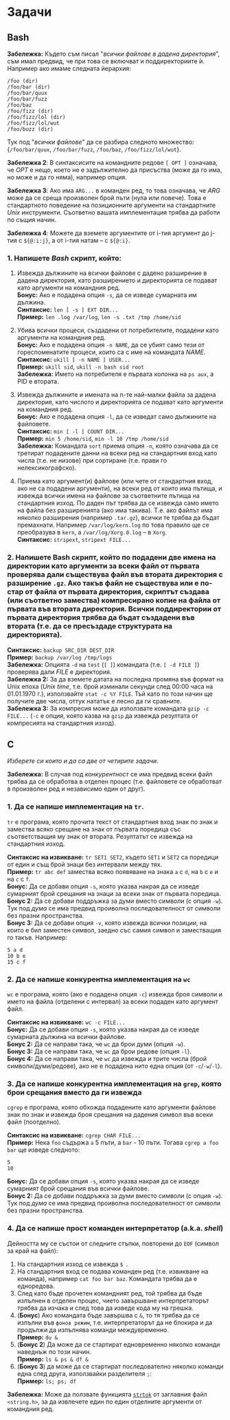 # Задачи

## Bash

**Забележка:** Където съм писал "*всички файлове в дадена директория*", съм имал предвид, че при това се включват и поддиректориите ѝ.  Например ако имаме следната йерархия:

	/foo (dir)
    /foo/bar (dir)
    /foo/bar/quux
    /foo/bar/fuzz
    /foo/baz
    /foo/fizz (dir)
    /foo/fizz/lol (dir)
    /foo/fizz/lol/wut
    /foo/buzz (dir)

Тук под "*всички файлове*" да се разбира следното множество: {`/foo/bar/quux`, `/foo/bar/fuzz`, `/foo/baz`, `/foo/fizz/lol/wut`}.

**Забележка 2**: В синтаксисите на командните редове `[ OPT ]` означава, че *OPT* е нещо, което не е задължително да присъства (може да го има, но може и да го няма), например опция.

**Забележка 3**: Ако има `ARG...` в команден ред, то това означава, че *ARG* може да се среща произволен брой пъти (нула или повече).  Това е стандартното поведение на позиционните аргументи на стандартните *Unix* инструменти.  Съответно вашата имплементация трябва да работи по същия начин.

**Забележка 4**: Можете да вземете аргументите от i-тия аргумент до j-тия с `${@:i:j}`, а от i-тия натам &ndash; с `${@:i}`.

### 1. Напишете *Bash* скрипт, който:

1. Извежда дължините на всички файлове с дадено разширение в дадена директория, като разширението и директорията се подават като аргументи на командния ред.  
   **Бонус:** Ако е подадена опция `-s`, да се изведе сумарната им дължина.  
   **Синтаксис:** `len [ -s ] EXT DIR...`  
   **Пример:** `len .log /var/log`, `len -s .txt /tmp /home/sid`  

2. Убива всички процеси, създадени от потребителите, подадени като аргументи на командния ред.  
   **Бонус:** Ако е подадена опция `-n NAME`, да се убият само тези от гореспоменатите процеси, които са с име на командата *NAME*.  
   **Синтаксис:** `ukill [ -n NAME ] USER...`  
   **Пример:** `ukill sid`, `ukill -n bash sid root`  
   **Забележка:** Името на потребителя е първата колонка на `ps aux`, а PID е втората.  

3. Извежда дължините и имената на n-те най-малки файла за дадена директория, като числото и директорията се подават като аргументи на командния ред.  
   **Бонус:** Ако е подадена опция `-l`, да се изведат само дължините на файловете.  
   **Синтаксис:** `min [ -l ] COUNT DIR...`  
   **Пример:** `min 5 /home/sid`, `min -l 10 /tmp /home/sid`  
   **Забележка:** Командата `sort` приема опция `-n`, която означава да се третират подадените данни на всеки ред на стандартния вход като числа (т.е. не низове) при сортиране (т.е. прави го нелексикографско).  

4. Приема като аргумент(и) файлове (или чете от стандартния вход, ако не са подадени аргументи), на всеки ред от които има пътища, и извежда всички имена на файлове за съответните пътища на стандартния изход.  По даден път трябва да се извежда само името на файла без разширенията (ако има такива).  Т.е. ако файлът има няколко разширения (например `.tar.gz`), всички те трябва да бъдат премахнати.  Например `/var/log/kern.log` по това правило ще се преобразува в `kern`, а `/var/log/Xorg.0.log` &ndash; в `Xorg`.  
   **Синтаксис:** `stripext`, `stripext FILE...`  

### 2. Напишете Bash скрипт, който по подадени две имена на директории като аргументи за всеки файл от първата проверява дали съществува файл във втората директория с разширение `.gz`.  Ако такъв файл не съществува или е по-стар от файла от първата директория, скриптът създава (или съответно замества) компресирано копие на файла от първата във втората директория.  Всички поддиректории от първата директория трябва да бъдат създадени във втората (т.е. да се пресъздаде структурата на директорията).

**Синтаксис:** `backup SRC_DIR DEST_DIR`  
**Пример:** `backup /var/log /tmp/logs`  
**Забележка:** Опцията `-d` на `test` (`[ ]`) командата (т.е. `[ -d FILE ]`) проверява дали *FILE* е директория.  
**Забележка 2:** За да вземете датата на последна промяна във формат на Unix епоха (*Unix time*, т.е. брой изминали секунди след 00:00 часа на 01.01.1970 г.), използвайте `stat -c %Y FILE`.  Тъй като по този начин ще получите две числа, оттук нататък е лесно да ги сравните.  
**Забележка 3:** За компресия може да използвате командата `gzip -c FILE...` (`-c` е опция, която казва на `gzip` да извежда резултата от компресията на стандартния изход).  

## C

*Изберете си които и да са две от четирите задачи.*

**Забележка:** В случая под *конкурентност* се има предвид всеки файл трябва да се обработва в отделен процес (т.е. файловете се обработват в произволен ред и независимо един от друг).

### 1. Да се напише имплементация на `tr`.

`tr` е програма, която прочита текст от стандартния вход знак по знак и замества всяко срещане на знак от първата поредица със съответстващия му знак от втората.  Резултатът се извежда на стандартния изход.

**Синтаксис на извикване:** `tr SET1 SET2`, където `SET1` и `SET2` са поредици от един и същ брой знаци без интервали между тях.  
**Пример:** `tr abc def` замества всяко появяване на знака `a` с `d`, на `b` с `e` и на `c` с `f`.  
**Бонус:** Да се добави опция `-s`, която указва накрая да се изведе сумарният брой срещания на знаци за всеки знак от първата поредица.  
**Бонус 2:** Да се добави поддръжка за думи вместо символи (с опция `-w`). Тук под *дума* се има предвид проиволна последователност от символи без празни пространства.  
**Бонус 3:** Да се добави опция `-v`, която извежда всички позиции, на които е бил заместен символ, заедно със самия символ и заместващия го такъв.  Например:  

	5 a d
    10 b e
    15 c f

### 2. Да се напише конкурентна имплементация на `wc`

`wc` е програма, която (ако е подадена опция `-c`) извежда броя символи и името на файла (отделени с интервал) за всеки подаден като аргумент файл.

**Синтаксис на извикване:** `wc -c FILE...`  
**Бонус:** Да се добави опция `-s`, която указва накрая да се изведе сумарната дължина на всички файлове.  
**Бонус 2:** Да се направи така, че `wc` да брои думи (опция `-w`).  
**Бонус 3:** Да се направи така, че `wc` да брои редове (опция `-l`).  
**Бонус 4:** Да се направи така, че `wc` да извежда и трите числа (брой символи/думи/редове), ако не е подадена нито една опция (от `-c`/`-w`/`-l`).  

### 3. Да се напише конкурентна имплементация на `grep`, която брои срещания вместо да ги извежда

`cgrep` е програма, която обхожда подадените като аргументи файлове знак по знак и извежда броя срещания на дадения символ във всеки файл (поотделно).

**Синтаксис на извикване:** `cgrep CHAR FILE...`  
**Пример:** Нека `foo` съдържа `a` 5 пъти, а `bar` - 10 пъти. Тогава `cgrep a foo bar` ще изведе следното:  

	5
    10

**Бонус:** Да се добави опция `-s`, която указва накрая да се изведе сумарният брой срещания във всички файлове.  
**Бонус 2:** Да се добави поддръжка за думи вместо символи (с опция `-w`). Тук под *дума* се има предвид проиволна последователност от символи без празни пространства.  

### 4. Да се напише прост команден интерпретатор (a.k.a. *shell*)

Дейността му се състои от следните стъпки, повторени до `EOF` (символ за край на файл):

1. На стандартния изход се извежда `$ `.
2. На стандартния вход се подава команден ред (т.е. извикване на команда), например `cat foo bar baz`.  Командата трябва да е едноредова.
3. След като бъде прочетен командният ред, той трябва да бъде изпълнен в отделен процес, чието завършване интерпретаторът трябва да изчака и след това да изведе кода му на грешка.
4. (**Бонус**) Ако командата бъде завършва с `&`, то тя трябва да се изпълни във `фонов режим`, т.е. интерпретаторът да не блокира и да продължи да изпълнява команди междувременно.  
**Пример:** `du &`  
5. (**Бонус 2**) Да може да се стартират едновременно няколко команди наведнъж по този начин.  
**Пример:** `ls & ps & df &`  
6. (**Бонус 3**) да може да се стартират последователно няколко команди една след друга, използвайки разделителя  `;`:  
**Пример:** `ls; ps; df`  

**Забележка:** Може да ползвате функцията [`strtok`](http://www.cplusplus.com/reference/cstring/strtok/) от заглавния файл `<string.h>`, за да извлечете един по един отделните аргументи от командния ред.
